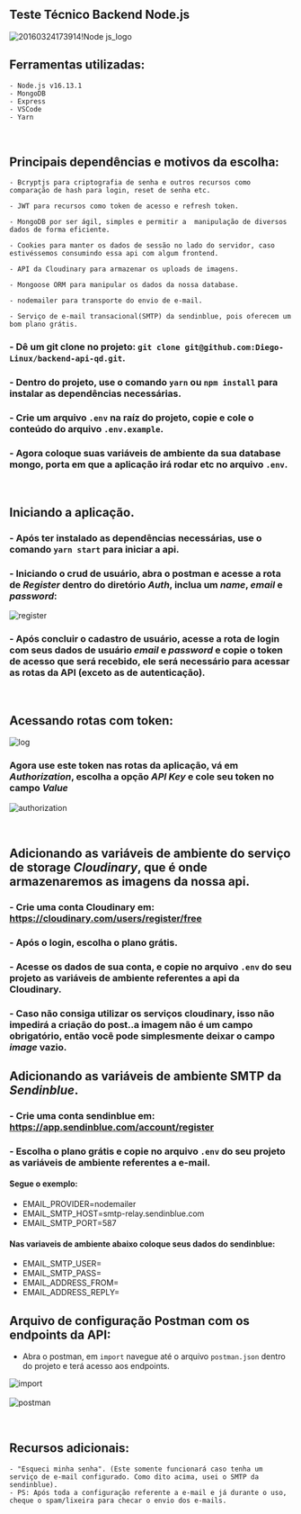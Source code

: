 ## Teste Técnico Backend Node.js

![20160324173914!Node js_logo](https://user-images.githubusercontent.com/60199339/164948993-a031fd56-6a33-4150-9b8b-a5da511d1d87.svg)

## Ferramentas utilizadas: 
    - Node.js v16.13.1
    - MongoDB
    - Express
    - VSCode
    - Yarn

</br>


## Principais dependências e motivos da escolha:
    - Bcryptjs para criptografia de senha e outros recursos como comparação de hash para login, reset de senha etc.
  
    - JWT para recursos como token de acesso e refresh token.

    - MongoDB por ser ágil, simples e permitir a  manipulação de diversos dados de forma eficiente.

    - Cookies para manter os dados de sessão no lado do servidor, caso estivéssemos consumindo essa api com algum frontend.

    - API da Cloudinary para armazenar os uploads de imagens.

    - Mongoose ORM para manipular os dados da nossa database.

    - nodemailer para transporte do envio de e-mail.

    - Serviço de e-mail transacional(SMTP) da sendinblue, pois oferecem um bom plano grátis.


### - Dê um git clone no projeto: ```git clone git@github.com:Diego-Linux/backend-api-qd.git```.

### - Dentro do projeto, use o comando ```yarn``` ou ```npm install``` para instalar as dependências necessárias.

### - Crie um arquivo ```.env``` na raíz do projeto, copie e cole o conteúdo do arquivo ```.env.example```.

### - Agora coloque suas variáveis de ambiente da sua database mongo, porta em que a aplicação irá rodar etc no arquivo ```.env```.

</br>

## Iniciando a aplicação.

### - Após ter instalado as dependências necessárias, use o comando ```yarn start``` para iniciar a api.

### - Iniciando o crud de usuário, abra o postman e acesse a rota de *Register* dentro do diretório *Auth*, inclua um _name_, _email_ e _password_:

![register](https://user-images.githubusercontent.com/60199339/164947566-2a7088bb-8572-42cf-95fa-a46644525369.png)
</br>

### - Após concluir o cadastro de usuário, acesse a rota de login com seus dados de usuário _email_ e _password_ e copie o token de acesso que será recebido, ele será necessário para acessar as rotas da API (exceto as de autenticação).

</br>

## Acessando rotas com token:

![log](https://user-images.githubusercontent.com/60199339/164947458-4bc8a679-ee88-4ca4-87cf-5136acf32b79.png)



### Agora use este token nas rotas da aplicação, vá em ***Authorization***, escolha a opção ***API Key*** e cole seu token no campo ***Value***

![authorization](https://user-images.githubusercontent.com/60199339/164947683-62603bed-d6d1-4d1a-a92f-b053fee78ee3.png)

</br>

## Adicionando as variáveis de ambiente do serviço de storage ***Cloudinary***, que é onde armazenaremos as imagens da nossa api.

### - Crie uma conta Cloudinary em: https://cloudinary.com/users/register/free

### - Após o login, escolha o plano grátis.

### - Acesse os dados de sua conta, e copie no arquivo ```.env``` do seu projeto as variáveis de ambiente referentes a api da Cloudinary.

### - Caso não consiga utilizar os serviços cloudinary, isso não impedirá a criação do post..a imagem não é um campo obrigatório, então você pode simplesmente deixar o campo *image* vazio.

## Adicionando as variáveis de ambiente SMTP da  ***Sendinblue***.

### - Crie uma conta sendinblue em: https://app.sendinblue.com/account/register

### - Escolha o plano grátis e copie no arquivo ```.env``` do seu projeto as variáveis de ambiente referentes a e-mail.

####  Segue o exemplo:

 - EMAIL_PROVIDER=nodemailer
 - EMAIL_SMTP_HOST=smtp-relay.sendinblue.com
 - EMAIL_SMTP_PORT=587
  
#### Nas variaveis de ambiente abaixo coloque seus dados do sendinblue:

 - EMAIL_SMTP_USER=
 - EMAIL_SMTP_PASS=
 - EMAIL_ADDRESS_FROM=
 - EMAIL_ADDRESS_REPLY=

## Arquivo de configuração Postman com os endpoints da API:

- Abra o postman, em ```import``` navegue até o arquivo ```postman.json```
  dentro do projeto e terá acesso aos endpoints.

![import](https://user-images.githubusercontent.com/60199339/164950548-4efe68f1-d306-4f37-a4f0-9b3b4c5e9d18.png)
</br></br>
![postman](https://user-images.githubusercontent.com/60199339/164950570-0eb436d2-6839-4da6-9cf7-63a925b3b99d.png)

</br>

## Recursos adicionais: 
    - "Esqueci minha senha". (Este somente funcionará caso tenha um serviço de e-mail configurado. Como dito acima, usei o SMTP da sendinblue).
    - PS: Após toda a configuração referente a e-mail e já durante o uso, cheque o spam/lixeira para checar o envio dos e-mails.

